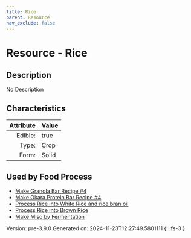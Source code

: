 ```yaml
---
title: Rice
parent: Resource
nav_exclude: false
---
```

# Resource - Rice

## Description
No Description

## Characteristics

| Attribute      | Value |
|--------:|:------|
|Edible:|true|
|Type:|Crop|
|Form:|Solid|
 



    
## Used by Food Process

- [Make Granola Bar Recipe #4](../food/make-granola-bar-recipe--4.html)
- [Make Okara Protein Bar Recipe #4](../food/make-okara-protein-bar-recipe--4.html)
- [Process Rice into White Rice and rice bran oil](../food/process-rice-into-white-rice-and-rice-bran-oil.html)
- [Process Rice into Brown Rice](../food/process-rice-into-brown-rice.html)
- [Make Miso by Fermentation](../food/make-miso-by-fermentation.html)


Version: pre-3.9.0 Generated on: 2024-11-23T12:27:49.5801111
{: .fs-3 }
